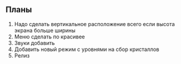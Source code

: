 ## Планы

1. Надо сделать вертикальное расположение всего если высота экрана больше ширины
2. Меню сделать по красивее
3. Звуки добавить
4. Добавить новый режим с уровнями на сбор кристаллов
5. Релиз